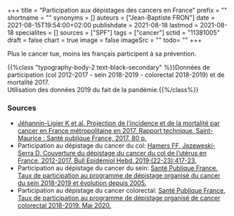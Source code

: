 +++
title = "Participation aux dépistages des cancers en France"
prefix = ""
shortname = ""
synonyms = []
auteurs = ["Jean-Baptiste FRON"]
date = 2021-08-15T19:54:00+02:00
publishdate = 2021-08-18
lastmod = 2021-08-18
specialites = []
sources = ["SPF"]
tags = ["cancer"]
sctid = "11381005"
draft = false
chart = true
image = false
imageSrc = ""
todo= ""
+++

Plus le cancer tue, moins les français participent à sa prévention.

<div id="chart" class="border p-2 mb-4"></div>

{{%class "typography-body-2 text-black-secondary" %}}Données de participation (col 2012-2017 - sein 2018-2019 - colorectal 2018-2019) et de mortalité 2017.  
Utilisation des données 2019 du fait de la pandémie.{{%/class%}}

### Sources

- [Jéhannin-Ligier K et al. Projection de l’incidence et de la mortalité par cancer en France métropolitaine en 2017. Rapport technique. Saint-Maurice : Santé publique France, 2017. 80 p.](https://www.santepubliquefrance.fr/docs/projection-de-l-incidence-et-de-la-mortalite-par-cancer-en-france-metropolitaine-en-2017)
- Participation au dépistage du cancer du col: [Hamers FF, Jezeweski-Serra D. Couverture du dépistage du cancer du col de l’utérus en France, 2012-2017. Bull Epidémiol Hebd. 2019;(22-23):417-23.](http://beh.santepubliquefrance.fr/beh/2019/22-23/2019_22-23_2.html)
- Participation au dépistage du cancer du sein: [Santé Publique France. Taux de participation au programme de dépistage organisé du cancer du sein 2018-2019 et évolution depuis 2005.](https://www.santepubliquefrance.fr/maladies-et-traumatismes/cancers/cancer-du-sein/articles/taux-de-participation-au-programme-de-depistage-organise-du-cancer-du-sein-2018-2019-et-evolution-depuis-2005)
- Participation au dépistage du cancer colorectal: [Santé Publique France. Taux de participation au programme de dépistage organisé de cancer colorectal 2018-2019. Mai 2020.](https://www.santepubliquefrance.fr/maladies-et-traumatismes/cancers/cancer-du-colon-rectum/articles/taux-de-participation-au-programme-de-depistage-organise-du-cancer-colorectal-2018-2019)

<script>
const chartOptions = {
  series: [{
    name: 'Participation',
    type: 'column',
    data: [58.7, 49.3, 30.5]
  }, {
    name: 'Mortalité',
    type: 'column',
    data: [1084, 11883, 17684]
  }],
  dataLabels: {
    formatter: function (val, opts) {
    return val + "%"
  }
  },
  chart: {},
  title: { text: 'Taux de participation au dépistage des cancers en 2021' },
  subtitle: { text: 'Dr JB FRON d\'après dernières données SPF' },
  xaxis: {
    categories: ['Col de l\'utérus', 'Sein', 'Côlon-rectum'],
  },
  yaxis: [
    {
      labels: { style: { colors: '#4150f5' }},
      title: {
        text: "Participation (%)",
        style: { color: '#4150f5' }
      }
    },
    {
      seriesName: 'Mortalité',
            opposite: true,
            decimalsInFloat: false,
            labels: {
              style: {
                colors: '#ffa600',
              }
            },
            title: {
              text: "Mortalité annuelle",
              style: {
                color: '#ffa600',
              }
            },
          }
  ],
  tooltip: {
    style: { fontSize: '14px' },
    x: { show: true },
    y: [{
      formatter: function(value) {
        return value + '%'
      }
    },
    {
      formatter: function(value) {
        return value + ' décès/an'
      }
    }]
  }
}
</script>
